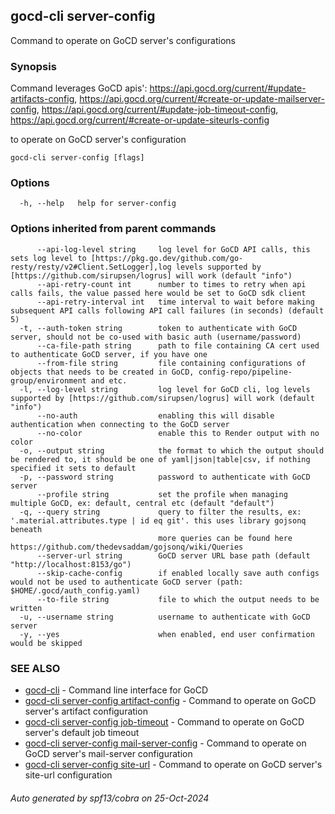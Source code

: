 ## gocd-cli server-config

Command to operate on GoCD server's configurations

### Synopsis

Command leverages GoCD apis':
https://api.gocd.org/current/#update-artifacts-config,
https://api.gocd.org/current/#create-or-update-mailserver-config,
https://api.gocd.org/current/#update-job-timeout-config,
https://api.gocd.org/current/#create-or-update-siteurls-config

to operate on GoCD server's configuration

```
gocd-cli server-config [flags]
```

### Options

```
  -h, --help   help for server-config
```

### Options inherited from parent commands

```
      --api-log-level string     log level for GoCD API calls, this sets log level to [https://pkg.go.dev/github.com/go-resty/resty/v2#Client.SetLogger],log levels supported by [https://github.com/sirupsen/logrus] will work (default "info")
      --api-retry-count int      number to times to retry when api calls fails, the value passed here would be set to GoCD sdk client
      --api-retry-interval int   time interval to wait before making subsequent API calls following API call failures (in seconds) (default 5)
  -t, --auth-token string        token to authenticate with GoCD server, should not be co-used with basic auth (username/password)
      --ca-file-path string      path to file containing CA cert used to authenticate GoCD server, if you have one
      --from-file string         file containing configurations of objects that needs to be created in GoCD, config-repo/pipeline-group/environment and etc.
  -l, --log-level string         log level for GoCD cli, log levels supported by [https://github.com/sirupsen/logrus] will work (default "info")
      --no-auth                  enabling this will disable authentication when connecting to the GoCD server
      --no-color                 enable this to Render output with no color
  -o, --output string            the format to which the output should be rendered to, it should be one of yaml|json|table|csv, if nothing specified it sets to default
  -p, --password string          password to authenticate with GoCD server
      --profile string           set the profile when managing multiple GoCD, ex: default, central etc (default "default")
  -q, --query string             query to filter the results, ex: '.material.attributes.type | id eq git'. this uses library gojsonq beneath
                                 more queries can be found here https://github.com/thedevsaddam/gojsonq/wiki/Queries
      --server-url string        GoCD server URL base path (default "http://localhost:8153/go")
      --skip-cache-config        if enabled locally save auth configs would not be used to authenticate GoCD server (path: $HOME/.gocd/auth_config.yaml)
      --to-file string           file to which the output needs to be written
  -u, --username string          username to authenticate with GoCD server
  -y, --yes                      when enabled, end user confirmation would be skipped
```

### SEE ALSO

* [gocd-cli](gocd-cli.md)	 - Command line interface for GoCD
* [gocd-cli server-config artifact-config](gocd-cli_server-config_artifact-config.md)	 - Command to operate on GoCD server's artifact configuration
* [gocd-cli server-config job-timeout](gocd-cli_server-config_job-timeout.md)	 - Command to operate on GoCD server's default job timeout
* [gocd-cli server-config mail-server-config](gocd-cli_server-config_mail-server-config.md)	 - Command to operate on GoCD server's mail-server configuration
* [gocd-cli server-config site-url](gocd-cli_server-config_site-url.md)	 - Command to operate on GoCD server's site-url configuration

###### Auto generated by spf13/cobra on 25-Oct-2024
